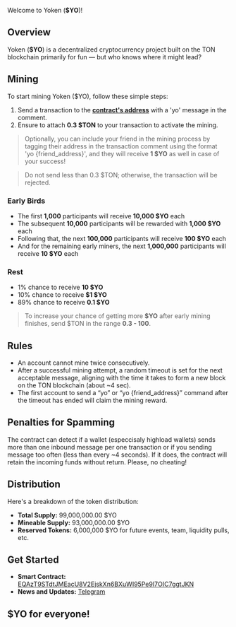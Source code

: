 Welcome to Yoken (**$YO**)!

## Overview

Yoken (**$YO**) is a decentralized cryptocurrency project built on the TON blockchain primarily for fun — but who knows where it might lead?

## Mining

To start mining Yoken ($YO), follow these simple steps:

1. Send a transaction to the **[contract's address](#get-started)** with a 'yo' message in the comment.
2. Ensure to attach **0.3 $TON** to your transaction to activate the mining.

> Optionally, you can include your friend in the mining process by tagging their address in the transaction comment using the format 'yo&nbsp;{friend_address}', and they will receive **1 $YO** as well in case of your success!

> Do not send less than 0.3 $TON; otherwise, the transaction will be rejected.

### Early Birds

- The first **1,000** participants will receive **10,000 $YO** each
- The subsequent **10,000** participants will be rewarded with **1,000 $YO** each
- Following that, the next **100,000** participants will receive **100 $YO** each
- And for the remaining early miners, the next **1,000,000** participants will receive **10 $YO** each

### Rest

- 1% chance to receive **10 $YO**
- 10% chance to receive **$1 $YO**
- 89% chance to receive **0.1 $YO**

> To increase your chance of getting more **$YO** after early mining finishes, send $TON in the range **0.3 - 100**.

## Rules

- An account cannot mine twice consecutively.
- After a successful mining attempt, a random timeout is set for the next acceptable message, aligning with the time it takes to form a new block on the TON blockchain (about ~4 sec).
- The first account to send a “yo” or “yo {friend_address}” command after the timeout has ended will claim the mining reward.

## Penalties for Spamming

The contract can detect if a wallet (especcisaly highload wallets) sends more than one inbound message per one transaction or if you sending message too often (less than every ~4 seconds). If it does, the contract will retain the incoming funds without return. Please, no cheating!

## Distribution

Here's a breakdown of the token distribution:

- **Total Supply:** 99,000,000.00 $YO
- **Mineable Supply:** 93,000,000.00 $YO
- **Reserved Tokens:** 6,000,000 $YO for future events, team, liquidity pulls, etc.

## Get Started

- **Smart Contract:** [EQAzT9STdtJMEacU8V2EjskXn6BXuWI95Pe9I7OIC7ggtJKN](https://tonviewer.com/EQAzT9STdtJMEacU8V2EjskXn6BXuWI95Pe9I7OIC7ggtJKN)
- **News and Updates:** [Telegram](https://t.me/yoken)

## $YO for everyone!
